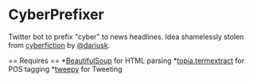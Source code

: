 CyberPrefixer
=============

Twitter bot to prefix "cyber" to news headlines. Idea shamelessly stolen from [cyberfiction](https://github.com/dariusk/cyberfiction) by [@dariusk](https://github.com/dariusk).

== Requires ==
*[BeautifulSoup](http://www.crummy.com/software/BeautifulSoup/) for HTML parsing
*[topia.termextract](https://pypi.python.org/pypi/topia.termextract/) for POS tagging
*[tweepy](https://github.com/tweepy/tweepy) for Tweeting